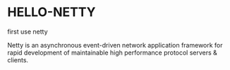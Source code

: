 # HELLO-NETTY

first use netty

Netty is an asynchronous event-driven network application framework 
for rapid development of maintainable high performance protocol servers & clients.
